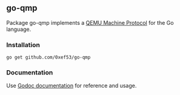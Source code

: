 go-qmp
------

Package go-qmp implements a [QEMU Machine Protocol](http://wiki.qemu.org/QMP) for the Go language.

### Installation

    go get github.com/0xef53/go-qmp

### Documentation

Use [Godoc documentation](https://godoc.org/github.com/0xef53/go-qmp) for reference and usage.

